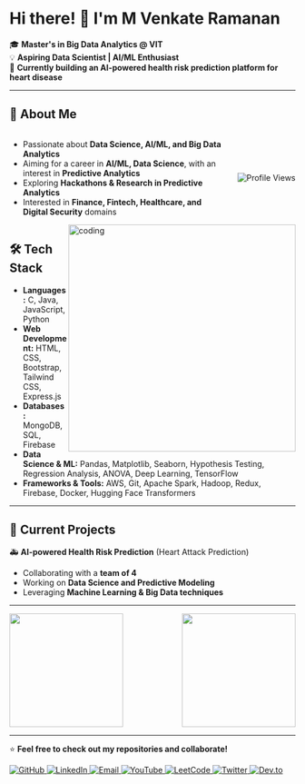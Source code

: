 # Hi there! 👋 I'm M Venkate Ramanan

🎓 **Master's in Big Data Analytics @ VIT**  
💡 **Aspiring Data Scientist | AI/ML Enthusiast**  
🚀 **Currently building an AI-powered health risk prediction platform for heart disease**  

---

## 🔬 About Me
<div style="display: flex; justify-content: space-between; align-items: center; width: 100%;">
  <div style="flex: 1; padding-right: 20px;">
    <ul>
      <li>Passionate about <strong>Data Science, AI/ML, and Big Data Analytics</strong></li>
      <li>Aiming for a career in <strong>AI/ML, Data Science</strong>, with an interest in <strong>Predictive Analytics</strong></li>
      <li>Exploring <strong>Hackathons & Research in Predictive Analytics</strong></li>
      <li>Interested in <strong>Finance, Fintech, Healthcare, and Digital Security</strong> domains</li>
    </ul>
  </div>
  
  <img src="https://komarev.com/ghpvc/?username=vrhsr&label=Profile%20views&color=0e75b6&style=flat" alt="Profile Views" />
</div>


<img align="right" alt="coding" width="400" src="https://media0.giphy.com/media/v1.Y2lkPTc5MGI3NjExaG5nbnluNXBibGUzdXFyNnFiN3VraDJwbG9xbWxkOHo0ajhncXp4NCZlcD12MV9pbnRlcm5hbF9naWZfYnlfaWQmY3Q9Zw/Y4ak9Ki2GZCbJxAnJD/giphy.gif">






## 🛠 Tech Stack

- **Languages:** C, Java, JavaScript, Python  
- **Web Development:** HTML, CSS, Bootstrap, Tailwind CSS, Express.js  
- **Databases:** MongoDB, SQL, Firebase  
- **Data Science & ML:** Pandas, Matplotlib, Seaborn, Hypothesis Testing, Regression Analysis, ANOVA, Deep Learning, TensorFlow  
- **Frameworks & Tools:** AWS, Git, Apache Spark, Hadoop, Redux, Firebase, Docker, Hugging Face Transformers  

---

## 📌 Current Projects  


🚑 <strong>AI-powered Health Risk Prediction</strong> (Heart Attack Prediction)  
  - Collaborating with a <strong>team of 4</strong>  
  - Working on <strong>Data Science and Predictive Modeling</strong>  
  - Leveraging <strong>Machine Learning & Big Data techniques</strong>  
</p>



---
<div style="display: flex; justify-content: space-between; align-items: center;">
  <a href="https://github.com/vrhsr/github-readme-stats">
    <img height=200 src="https://github-readme-stats.vercel.app/api?username=vrhsr" />
  </a>

  <a href="https://github.com/vrhsr/convoychat">
    <img height=200 src="https://github-readme-stats.vercel.app/api/top-langs?username=vrhsr&layout=compact&langs_count=8&card_width=320" />
  </a>
</div>


---
⭐ **Feel free to check out my repositories and collaborate!**


<p align="left"> <a href="https://github.com/vhrsr" target="_blank"> <img src="https://img.shields.io/badge/GitHub-181717?style=for-the-badge&logo=github&logoColor=white" alt="GitHub"/> </a> <a href="https://linkedin.com/in/vrhsr" target="_blank"> <img src="https://img.shields.io/badge/LinkedIn-0A66C2?style=for-the-badge&logo=linkedin&logoColor=white" alt="LinkedIn"/> </a> <a href="mailto:mvrhsr@gmail.com" target="_blank"> <img src="https://img.shields.io/badge/Email-EA4335?style=for-the-badge&logo=gmail&logoColor=white" alt="Email"/> </a> <a href="https://www.youtube.com/channel/UCGiSfca_q6XRDcj4p67xojg" target="_blank"> <img src="https://img.shields.io/badge/YouTube-FF0000?style=for-the-badge&logo=youtube&logoColor=white" alt="YouTube"/> </a> <a href="https://www.leetcode.com/mvrhsr" target="_blank"> <img src="https://img.shields.io/badge/LeetCode-FFA116?style=for-the-badge&logo=leetcode&logoColor=white" alt="LeetCode"/> </a> <a href="https://twitter.com/yourhandle" target="_blank"> <img src="https://img.shields.io/badge/Twitter-1DA1F2?style=for-the-badge&logo=twitter&logoColor=white" alt="Twitter"/> </a> <a href="https://dev.to/vhrsr" target="_blank"> <img src="https://img.shields.io/badge/Dev.to-0A0A0A?style=for-the-badge&logo=devdotto&logoColor=white" alt="Dev.to"/> </a> </p>
